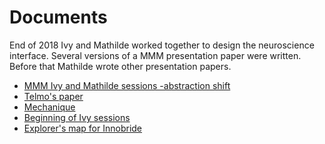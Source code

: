 # Documents
End of 2018 Ivy and Mathilde worked together to design the neuroscience interface. Several versions of a MMM presentation paper were written.
Before that Mathilde wrote other presentation papers.

* [MMM Ivy and Mathilde sessions -abstraction shift](https://www.overleaf.com/read/tnhkgdqbhqyc)
* [Telmo's paper](https://www.overleaf.com/read/gypfkkgvcrmt)
* [Mechanique](https://www.overleaf.com/read/stzzwzbygkcz)
* [Beginning of Ivy sessions](https://www.overleaf.com/read/cyrbwyvnqhmv)
* [Explorer's map for Innobride](https://www.overleaf.com/read/whjxgxggqdwn)
